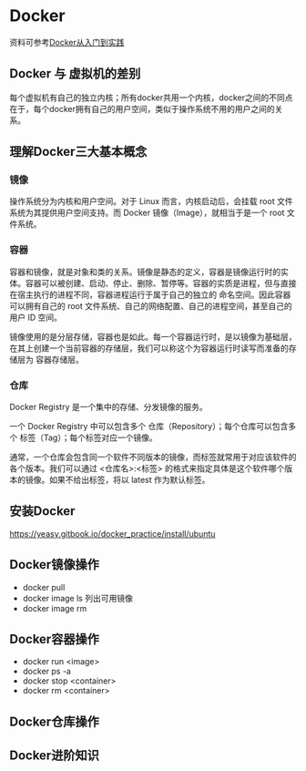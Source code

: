 # Docker

资料可参考[Docker从入门到实践](https://yeasy.gitbook.io/docker_practice/)
## Docker 与 虚拟机的差别
每个虚拟机有自己的独立内核；所有docker共用一个内核，docker之间的不同点在于，每个docker拥有自己的用户空间，类似于操作系统不用的用户之间的关系。
## 理解Docker三大基本概念
### 镜像
操作系统分为内核和用户空间。对于 Linux 而言，内核启动后，会挂载 root 文件系统为其提供用户空间支持。而 Docker 镜像（Image），就相当于是一个 root 文件系统。
### 容器
容器和镜像，就是对象和类的关系。镜像是静态的定义，容器是镜像运行时的实体。容器可以被创建、启动、停止、删除、暂停等。容器的实质是进程，但与直接在宿主执行的进程不同，容器进程运行于属于自己的独立的 命名空间。因此容器可以拥有自己的 root 文件系统、自己的网络配置、自己的进程空间，甚至自己的用户 ID 空间。

镜像使用的是分层存储，容器也是如此。每一个容器运行时，是以镜像为基础层，在其上创建一个当前容器的存储层，我们可以称这个为容器运行时读写而准备的存储层为 容器存储层。
### 仓库
Docker Registry 是一个集中的存储、分发镜像的服务。

一个 Docker Registry 中可以包含多个 仓库（Repository）；每个仓库可以包含多个 标签（Tag）；每个标签对应一个镜像。

通常，一个仓库会包含同一个软件不同版本的镜像，而标签就常用于对应该软件的各个版本。我们可以通过 <仓库名>:<标签> 的格式来指定具体是这个软件哪个版本的镜像。如果不给出标签，将以 latest 作为默认标签。

## 安装Docker
https://yeasy.gitbook.io/docker_practice/install/ubuntu
## Docker镜像操作 
* docker pull
* docker image ls 列出可用镜像
* docker image rm
## Docker容器操作
* docker run \<image>
* docker ps -a
* docker stop \<container>
* docker rm \<container> 
## Docker仓库操作

## Docker进阶知识